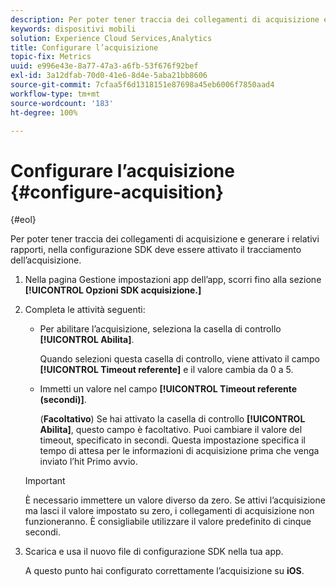 ```yaml
---
description: Per poter tener traccia dei collegamenti di acquisizione e generare i relativi rapporti, nella configurazione SDK deve essere attivato il tracciamento dell’acquisizione.
keywords: dispositivi mobili
solution: Experience Cloud Services,Analytics
title: Configurare l’acquisizione
topic-fix: Metrics
uuid: e996e43e-8a77-47a3-a6fb-53f676f92bef
exl-id: 3a12dfab-70d0-41e6-8d4e-5aba21bb8606
source-git-commit: 7cfaa5f6d1318151e87698a45eb6006f7850aad4
workflow-type: tm+mt
source-wordcount: '183'
ht-degree: 100%

---
```


# Configurare l’acquisizione {#configure-acquisition}

{#eol}

Per poter tener traccia dei collegamenti di acquisizione e generare i relativi rapporti, nella configurazione SDK deve essere attivato il tracciamento dell’acquisizione.

1. Nella pagina Gestione impostazioni app dell’app, scorri fino alla sezione **[!UICONTROL Opzioni SDK acquisizione.]**
1. Completa le attività seguenti:

   * Per abilitare l’acquisizione, seleziona la casella di controllo **[!UICONTROL Abilita]**.

      Quando selezioni questa casella di controllo, viene attivato il campo **[!UICONTROL Timeout referente]** e il valore cambia da 0 a 5.

   * Immetti un valore nel campo **[!UICONTROL Timeout referente (secondi)]**.

      (**Facoltativo**) Se hai attivato la casella di controllo **[!UICONTROL Abilita]**, questo campo è facoltativo. Puoi cambiare il valore del timeout, specificato in secondi. Questa impostazione specifica il tempo di attesa per le informazioni di acquisizione prima che venga inviato l’hit Primo avvio.
   >[!IMPORTANT]
   >È necessario immettere un valore diverso da zero. Se attivi l’acquisizione ma lasci il valore impostato su zero, i collegamenti di acquisizione non funzioneranno. È consigliabile utilizzare il valore predefinito di cinque secondi.

1. Scarica e usa il nuovo file di configurazione SDK nella tua app.

   A questo punto hai configurato correttamente l’acquisizione su **iOS**.
